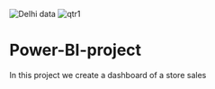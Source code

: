 ![Delhi data](https://github.com/Gourav923/Power-BI-project/assets/153151425/906e8e03-30de-473c-b053-9e017a177827)
![qtr1](https://github.com/Gourav923/Power-BI-project/assets/153151425/5b5c7a56-c4fa-4bd0-af66-883a055b0d74)
# Power-BI-project
In this project we create a dashboard of a store sales
